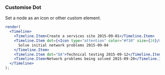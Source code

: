 ### Customise Dot

Set a node as an icon or other custom element.

<!--start-code-->

```jsx
render(
  <Timeline>
    <Timeline.Item>Create a services site 2015-09-01</Timeline.Item>
    <Timeline.Item dot={<Icon type="attention" color="#f30" size={24}/>}>
      Solve initial network problems 2015-09-04
    </Timeline.Item>
    <Timeline.Item dot="QA">Technical testing 2015-09-12</Timeline.Item>
    <Timeline.Item>Network problems being solved 2015-09-20</Timeline.Item>
  </Timeline>
);
```

<!--end-code-->
